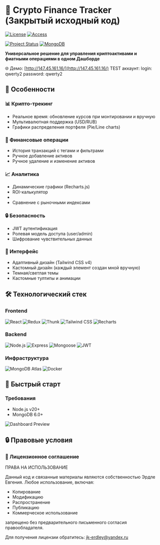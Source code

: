 # 💼 Crypto Finance Tracker (Закрытый исходный код)

[![License](https://img.shields.io/badge/License-Proprietary-red)](https://opensource.org/licenses/proprietary)
[![Access](https://img.shields.io/badge/Access-By%20agreement%20only-blue)](mailto:jk-erdley@yandex.ru)

[![Project Status](https://img.shields.io/badge/status-active-brightgreen)](http://147.45.161.16/)
[![MongoDB](https://img.shields.io/badge/database-MongoDB-green)](https://www.mongodb.com/)

**Универсальное решение для управления криптоактивами и фиатными операциями в одном Дашборде**  

🌐 Демо: [http://147.45.161.16/](http://147.45.161.16/)
TEST аккаунт: login: qwerty2 password: qwerty2

## 🌟 Особенности

### 📊 Крипто-трекинг
- Реальное время: обновление курсов при монтировании и вручную
- Мультивалютная поддержка (USD/RUB)
- Графики распределения портфеля (Pie/Line charts)

### 💼 Финансовые операции
- История транзакций с тегами и фильтрами
- Ручное добавление активов
- Ручное удаление и изменение активов

### 📈 Аналитика
- Динамические графики (Recharts.js)
- ROI-калькулятор
- 
- Сравнение с рыночными индексами

### 🔒 Безопасность
- JWT аутентификация
- Ролевая модель доступа (user/admin)
- Шифрование чувствительных данных

### 🎨 Интерфейс
- Адаптивный дизайн (Tailwind CSS v4)
- Кастомный дизайн (каждый элемент создан мной вручную)
- Темная/светлая темы
- Кастомные тултипы и анимации

## 🛠 Технологический стек

### Frontend
![React](https://img.shields.io/badge/-React-61DAFB?logo=react&logoColor=white)
![Redux](https://img.shields.io/badge/-Redux-764ABC?logo=redux&logoColor=white)
![Thunk](https://img.shields.io/badge/-Redux_Thunk-999999)
![Tailwind CSS](https://img.shields.io/badge/-Tailwind_v4-06B6D4?logo=tailwind-css)
![Recharts](https://img.shields.io/badge/-Recharts-FF6384)

### Backend
![Node.js](https://img.shields.io/badge/-Node.js-339933?logo=node.js&logoColor=white)
![Express](https://img.shields.io/badge/-Express-000000?logo=express)
![Mongoose](https://img.shields.io/badge/-Mongoose-880000?logo=mongodb)
![JWT](https://img.shields.io/badge/-JWT-000000?logo=json-web-tokens)

### Инфраструктура
![MongoDB Atlas](https://img.shields.io/badge/-MongoDB_Atlas-47A248)
![Docker](https://img.shields.io/badge/-Docker-2496ED?logo=docker)

## 🚀 Быстрый старт

### Требования
- Node.js v20+
- MongoDB 6.0+



![Dashboard Preview](https://via.placeholder.com/800x400.png?text=Private+Code+Preview)

## 🔒 Правовые условия
### 📜 Лицензионное соглашение
ПРАВА НА ИСПОЛЬЗОВАНИЕ

Данный код и связанные материалы являются собственностью Эрдле Евгения. 
Любое использование, включая:
- Копирование
- Модификацию
- Распространение
- Публикацию
- Коммерческое использование

запрещено без предварительного письменного согласия правообладателя.

Для получения лицензии обратитесь: jk-erdley@yandex.ru
